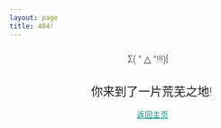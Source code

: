 ```yaml
---
layout: page
title: 404!
---
```


<style>
  a{
  color: #009688;
  }

.h1,.h2,.h3,.h4,.lead,body,h1,h2,h3,h4{
font-family:RobotoDraft,Roboto,"Helvetica Neue",Helvetica,"Segoe UI","Microsoft YaHei",arial,sans-serif;font-weight:300;
}
</style>

<h3 style="text-align: center">Σ( ° △ °!!!)︴</h3>
<h2 style="text-align: center">
你来到了一片荒芜之地!
</h2>
<center>
  <a href="http:linker.ml/daily">返回主页</a>
</center>
